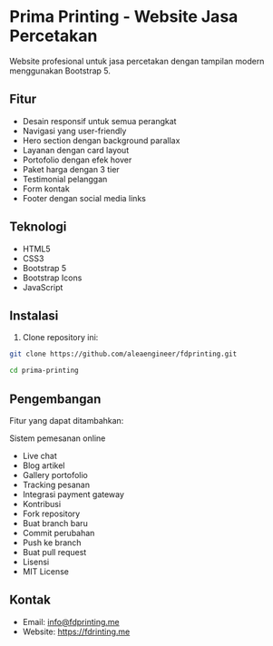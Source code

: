 # Prima Printing - Website Jasa Percetakan

Website profesional untuk jasa percetakan dengan tampilan modern menggunakan Bootstrap 5.

## Fitur

- Desain responsif untuk semua perangkat
- Navigasi yang user-friendly 
- Hero section dengan background parallax
- Layanan dengan card layout
- Portofolio dengan efek hover
- Paket harga dengan 3 tier
- Testimonial pelanggan
- Form kontak
- Footer dengan social media links

## Teknologi

- HTML5
- CSS3 
- Bootstrap 5
- Bootstrap Icons
- JavaScript


## Instalasi

1. Clone repository ini:
```bash
git clone https://github.com/aleaengineer/fdprinting.git

cd prima-printing
```

## Pengembangan

Fitur yang dapat ditambahkan:

Sistem pemesanan online
- Live chat
- Blog artikel
- Gallery portofolio
- Tracking pesanan
- Integrasi payment gateway
- Kontribusi
- Fork repository
- Buat branch baru
- Commit perubahan
- Push ke branch
- Buat pull request
- Lisensi
- MIT License

## Kontak
- Email: info@fdprinting.me 
- Website: https://fdrinting.me